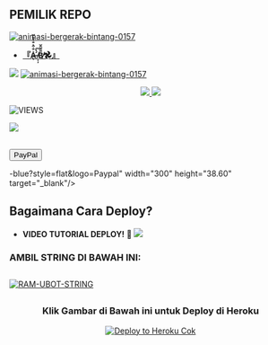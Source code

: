 ## PEMILIK REPO
<a href="https://www.gambaranimasi.org/cat-bintang-280.htm"><img src="https://www.gambaranimasi.org/data/media/280/animasi-bergerak-bintang-0157.gif" border="0" alt="animasi-bergerak-bintang-0157" /></a>
    <p align="center">
* **[『A̶̢͛̐͒͛̐̒̐̌ ̸̝͎̦́̔͠Β̸͌͂̑̆𖣘』](https://t.me/yangmutebabi)** 

[<img src="https://telegra.ph/file/1cdbbd432ccb206eb4c9b.jpg">](https://t.me/yangmutebabi)
<a href="https://www.gambaranimasi.org/cat-bintang-280.htm"><img src="https://www.gambaranimasi.org/data/media/280/animasi-bergerak-bintang-0157.gif" border="0" alt="animasi-bergerak-bintang-0157" /></a>
<p align="center">
 <a href="https://github.com/candragus/CokUBot/fork">
    <img src="https://img.shields.io/github/forks/candragus/CokUBot?label=Fork&style=social">
    
  </a>
  <a href="https://github.com/candragus/CokUBot">
    <img src="https://img.shields.io/github/stars/ramadhani892/RAM-UBOT?style=social">
  </a>
</p>  

![VIEWS](https://komarev.com/ghpvc/?username=ramadhani892)

<a href="https://t.me/ramubotspam"><img src="https://img.shields.io/badge/KODE%20PENILAIAN-A+-blue.svg?style=for-the-badge&logo=Factor.">

<br><a href="gold?b=33"><button class="bbut">PayPal</button></a><br>
    
-blue?style=flat&logo=Paypal" width="300" height="38.60" target="_blank"/></a>
    
## Bagaimana Cara Deploy?


* **VIDEO TUTORIAL DEPLOY!** 🔧
[<img src="https://media.giphy.com/media/XD4BoRtenzE1eTIHzZ/giphy.gif">](https://t.me/yangmutebabi)

### AMBIL STRING DI BAWAH INI:

##
[![RAM-UBOT-STRING](https://replit.com/badge/github/@ramadhani892/RAM-UBOT)](https://replit.com/@zulfhanmt/stringen#main.py)
##
<h3 align="center">Klik Gambar di Bawah ini untuk Deploy di Heroku</h3>
<p align="center"><a href="https://heroku.com/deploy?template=https://github.com/candragus/CokUBot"><img src="https://telegra.ph/file/1cdbbd432ccb206eb4c9b.jpg" alt="Deploy to Heroku Cok" target="_blank"/></a></p>

<br>
</p>
